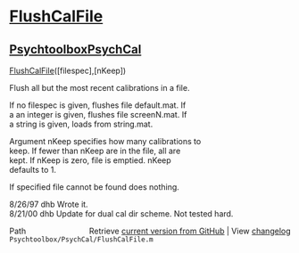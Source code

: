 # [FlushCalFile](FlushCalFile)
## [Psychtoolbox](Psychtoolbox)[PsychCal](PsychCal)

[FlushCalFile](FlushCalFile)([filespec],[nKeep])  
  
Flush all but the most recent calibrations in a file.  
  
If no filespec is given, flushes file default.mat.  If  
a an integer is given, flushes file screenN.mat.  If  
a string is given, loads from string.mat.  
  
Argument nKeep specifies how many calibrations to  
keep.  If fewer than nKeep are in the file, all are  
kept.  If nKeep is zero, file is emptied.  nKeep  
defaults to 1.  
  
If specified file cannot be found does nothing.  
  
8/26/97  dhb  Wrote it.  
8/21/00  dhb  Update for dual cal dir scheme.  Not tested hard.  




<div class="code_header" style="text-align:right;">
  <span style="float:left;">Path&nbsp;&nbsp;</span> <span class="counter">Retrieve <a href=
  "https://raw.github.com/Psychtoolbox-3/Psychtoolbox-3/beta/Psychtoolbox/PsychCal/FlushCalFile.m">current version from GitHub</a> | View <a href=
  "https://github.com/Psychtoolbox-3/Psychtoolbox-3/commits/beta/Psychtoolbox/PsychCal/FlushCalFile.m">changelog</a></span>
</div>
<div class="code">
  <code>Psychtoolbox/PsychCal/FlushCalFile.m</code>
</div>

